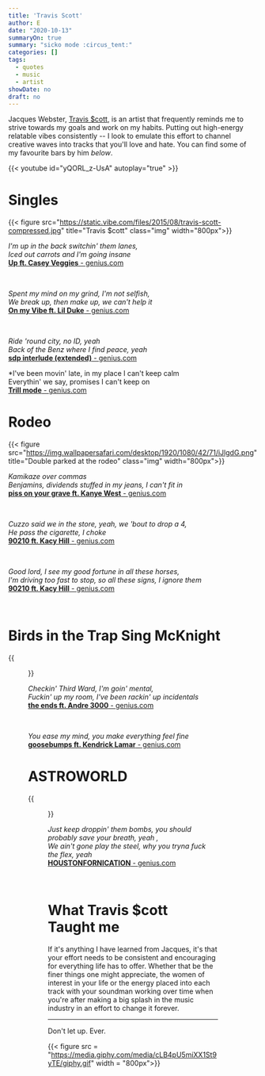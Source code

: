 ```yaml
---
title: 'Travis Scott'
author: E
date: "2020-10-13"
summaryOn: true
summary: "sicko mode :circus_tent:"
categories: []
tags:
  - quotes
  - music
  - artist
showDate: no
draft: no  
---
```


Jacques Webster, [Travis $cott](https://en.wikipedia.org/wiki/Travis_Scott), is an artist that frequently reminds me to strive towards my goals and work on my habits.  Putting out high-energy relatable vibes consistently -- I look to emulate this effort to channel creative waves into tracks that you'll love and hate. You can find some of my favourite bars by him _below_.  


{{< youtube id="yQORL_z-UsA" autoplay="true" >}}

# Singles   

{{< figure src="https://static.vibe.com/files/2015/08/travis-scott-compressed.jpg" title="Travis $cott" class="img" width="800px">}}


*I'm up in the back switchin' them lanes,\
Iced out carrots and I'm going insane*  
[**Up ft. Casey Veggies** - genius.com](https://genius.com/Travis-scott-up-lyrics)  
 
&nbsp;  


*Spent my mind on my grind, I'm not selfish,\
We break up, then make up, we can't help it*  
[**On my Vibe ft. Lil Duke** - genius.com](https://genius.com/Lil-duke-on-my-vibe-lyrics)  
 
&nbsp;  

*Ride 'round city, no ID, yeah  
Back of the Benz where I find peace, yeah*  
[**sdp interlude (extended)** - genius.com](https://genius.com/Travis-scott-sdp-interlude-demo-lyrics)    

*I've been movin' late, in my place I can't keep calm   
Everythin' we say, promises I can't keep on  
[**Trill mode** - genius.com](https://genius.com/Travis-scott-trill-mode-lyrics)    


# Rodeo


{{< figure src="https://img.wallpapersafari.com/desktop/1920/1080/42/71/iJlgdG.png" title="Double parked at the rodeo" class="img" width="800px">}}   

*Kamikaze over commas\
Benjamins, dividends stuffed in my jeans, I can't fit in*   
[**piss on your grave ft. Kanye West** - genius.com](https://genius.com/Travis-scott-piss-on-your-grave-lyrics)      

&nbsp;  
  
*Cuzzo said we in the store, yeah, we 'bout to drop a 4,\
He pass the cigarette, I choke*   
[**90210 ft. Kacy Hill** - genius.com](https://genius.com/Travis-scott-90210-lyrics)    
  
&nbsp;  
  
*Good lord, I see my good fortune in all these horses,  
I'm driving too fast to stop, so all these signs, I ignore them*   
[**90210 ft. Kacy Hill** - genius.com](https://genius.com/Travis-scott-90210-lyrics)      

&nbsp;  


 	
# Birds in the Trap Sing McKnight 	


{{<figure src="https://s15-us2.startpage.com/cgi-bin/serveimage?url=https:%2F%2Fdjbooth.net%2F.image%2Ft_share%2FMTUzNDg1OTE5ODA5NjQzNzE4%2Ftravis-scott-birds-in-the-trap-tweet-imagejpg.jpg&sp=de91d29691fb5a986da7294a99a25e5c" title="Look Ma, I can fly :eagle:" width="800px">}}


*Checkin' Third Ward, I'm goin' mental,\
Fuckin' up my room, I've been rackin' up incidentals*  
[**the ends ft. Andre 3000** - genius.com](https://genius.com/Travis-scott-the-ends-lyrics)    

&nbsp;  

*You ease my mind, you make everything feel fine*  
[**goosebumps ft. Kendrick Lamar** - genius.com](https://genius.com/Travis-scott-goosebumps-lyrics)    

# ASTROWORLD   	

{{<figure src="travis-scott/astro+update+final+2.jpg" title="Seeing flashes?  oh, no no, that's my neck :gem: " width="800px">}}
  
*Just keep droppin' them bombs, you should probably save your breath, yeah ,\
We ain't gone play the steel, why you tryna fuck the flex, yeah*  
[**HOUSTONFORNICATION** - genius.com](https://genius.com/Travis-scott-houstonfornication-lyrics)    
  
&nbsp;  

# What Travis $cott Taught me  
  
If it's anything I have learned from Jacques, it's that your effort needs to be consistent and encouraging for everything life has to offer.  Whether that be the finer things one might appreciate, the women of interest in your life or the energy placed into each track with your soundman working over time when you're after making a big splash in the music industry in an effort to change it forever.  
  
  
---   

Don't let up.  Ever.    

{{< figure src = "https://media.giphy.com/media/cLB4pU5miXX1St9yTE/giphy.gif" width = "800px">}}
